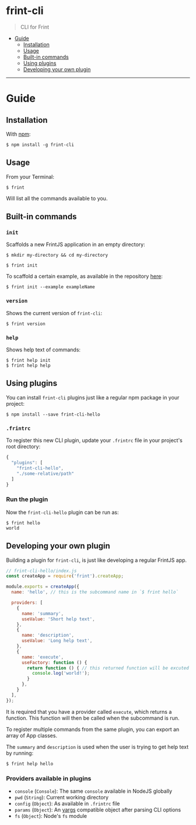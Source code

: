 # frint-cli

> CLI for Frint

<!-- MarkdownTOC autolink=true bracket=round -->

- [Guide](#guide)
  - [Installation](#installation)
  - [Usage](#usage)
  - [Built-in commands](#built-in-commands)
  - [Using plugins](#using-plugins)
  - [Developing your own plugin](#developing-your-own-plugin)

<!-- /MarkdownTOC -->

---

# Guide

## Installation

With [npm](https://www.npmjs.com/):

```
$ npm install -g frint-cli
```

## Usage

From your Terminal:

```
$ frint
```

Will list all the commands available to you.

## Built-in commands

### `init`

Scaffolds a new FrintJS application in an empty directory:

```
$ mkdir my-directory && cd my-directory

$ frint init
```

To scaffold a certain example, as available in the repository [here](https://github.com/Travix-International/frint/tree/master/examples):

```
$ frint init --example exampleName
```

### `version`

Shows the current version of `frint-cli`:

```
$ frint version
```

### `help`

Shows help text of commands:

```
$ frint help init
$ frint help help
```

## Using plugins

You can install `frint-cli` plugins just like a regular npm package in your project:

```
$ npm install --save frint-cli-hello
```

### `.frintrc`

To register this new CLI plugin, update your `.frintrc` file in your project's root directory:

```js
{
  "plugins": [
    "frint-cli-hello",
    "./some-relative/path"
  ]
}
```

### Run the plugin

Now the `frint-cli-hello` plugin can be run as:

```
$ frint hello
world
```

## Developing your own plugin

Building a plugin for `frint-cli`, is just like developing a regular FrintJS app.

```js
// frint-cli-hello/index.js
const createApp = require('frint').createApp;

module.exports = createApp({
  name: 'hello', // this is the subcommand name in `$ frint hello`

  providers: [
    {
      name: 'summary',
      useValue: 'Short help text',
    },
    {
      name: 'description',
      useValue: 'Long help text',
    },
    {
      name: 'execute',
      useFactory: function () {
        return function () { // this returned function will be excuted
          console.log('world!');
        }
      },
    }
  ],
});
```

It is required that you have a provider called `execute`, which returns a function. This function will then be called when the subcommand is run.

To register multiple commands from the same plugin, you can export an array of App classes.

The `summary` and `description` is used when the user is trying to get help text by running:

```
$ frint help hello
```

### Providers available in plugins

* `console` (`Console`): The same `console` available in NodeJS globally
* `pwd` (`String`): Current working directory
* `config` (`Object`): As available in `.frintrc` file
* `params` (`Object`): An [yargs](https://www.npmjs.com/package/yargs) compatible object after parsing CLI options
* `fs` (`Object`): Node's `fs` module
